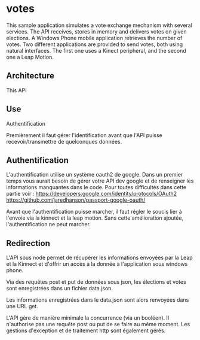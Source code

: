 # votes
This sample application simulates a vote exchange mechanism with several services. The API receives, stores in memory and delivers
votes on given elections. A Windows Phone mobile application retrieves the number of votes. Two different applications are
provided to send votes, both using natural interfaces. The first one uses a Kinect peripheral, and the second one a Leap Motion.

## Architecture
This API 

## Use
Authentification

Premièrement il faut gérer l'identification avant que l'API puisse recevoir/transmettre de quelconques données.

## Authentification

L'authentification utilise un système oauth2 de google. Dans un premier temps vous aurait besoin de gérer votre API dev google et de renseigner les informations manquantes dans le code.
Pour toutes difficultés dans cette partie voir : 
    https://developers.google.com/identity/protocols/OAuth2
    https://github.com/jaredhanson/passport-google-oauth/
    
Avant que l'authentification puisse marcher, il faut régler le soucis lier à l'envoie via la kinnect et la leap motion. Sans cette amélioration ajoutée, l'authentification ne peut marcher.


## Redirection

L'API sous node permet de récupérer les informations envoyées par la Leap et la Kinnect et d'offrir un accès à la donnée à l'application sous windows phone.

Via des requêtes post et put de données sous json, les élections et votes sont enregistrées dans un fichier data.json.

Les informations enregistrées dans le data.json sont alors renvoyées dans une URL get.

L'API gère de manière minimale la concurrence (via un booléen). Il n'authorise pas une requête post ou put de se faire au même moment.
Les gestions d'exception et de traitement http sont également gérés.